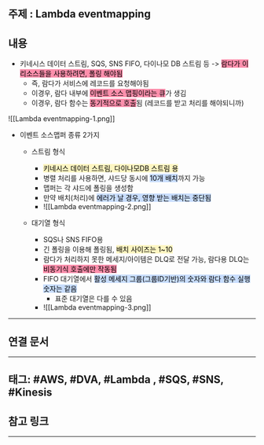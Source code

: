 

## 주제 :  Lambda eventmapping



## 내용 


- 키네시스 데이터 스트림, SQS, SNS FIFO, 다이나모 DB 스트림 등 -> <mark style="background: #FF5582A6;">람다가 이 리소스들을 사용하려면, 폴링 해야됨</mark>
    - 즉, 람다가 서비스에 레코드를 요청해야됨
    - 이경우, 람다 내부에 <mark style="background: #FF5582A6;">이벤트 소스 맵핑이라는 큐</mark>가 생김
    - 이경우, 람다 함수는 <mark style="background: #FF5582A6;">동기적으로 호출</mark>됨 (레코드를 받고 처리를 해야되니까)

![[Lambda eventmapping-1.png]]













- 이벤트 소스맵퍼 종류 2가지
	- 스트림 형식
		- <mark style="background: #FFF3A3A6;">키네시스 데이터 스트림, 다이나모DB 스트림 용</mark>
		- 병렬 처리를 사용하면, 샤드당 동시에 <mark style="background: #ADCCFFA6;">10개 배치</mark>까지 가능
		- 맵퍼는 각 샤드에 폴링을 생성함
		- 만약 배치(처리)에 <mark style="background: #ADCCFFA6;">에러가 날 경우, 영향 받는 배치는 중단됨</mark>
		- ![[Lambda eventmapping-2.png]]



	- 대기열 형식
		- SQS나 SNS FIFO용
		- 긴 폴링을 이용해 폴링됨, <mark style="background: #FFF3A3A6;">배치 사이즈는 1~10</mark>
		- 람다가 처리하지 못한 메세지/아이템은 DLQ로 전달 가능, 람다용 DLQ는 <mark style="background: #FF5582A6;">비동기식 호출에만 작동됨</mark>
		- FIFO 대기열에서 <mark style="background: #ADCCFFA6;">활성 메세지 그룹(그룹ID기반)의 숫자와 람다 함수 실행 숫자는 같음</mark>
			- 표준 대기열은 다를 수 있음
		- ![[Lambda eventmapping-3.png]]






----


## 연결 문서







---

## 태그: #AWS, #DVA, #Lambda , #SQS, #SNS, #Kinesis






## 참고 링크




---

